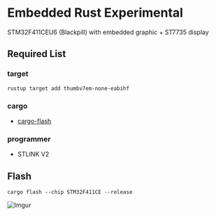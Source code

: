# Embedded Rust Experimental
STM32F411CEU6 (Blackpill) with embedded graphic + ST7735 display

## Required List
### target
`rustup target add thumbv7em-none-eabihf`

### cargo
- [cargo-flash](https://github.com/probe-rs/cargo-flash)

### programmer
- STLINK V2

## Flash
`cargo flash --chip STM32F411CE --release`

![Imgur](./ferris.gif)